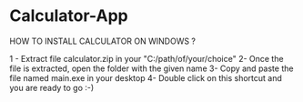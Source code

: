 # Calculator-App

HOW TO INSTALL CALCULATOR ON WINDOWS ?


1 - Extract file calculator.zip in your "C:/path/of/your/choice"
2-  Once the file is extracted, open the folder with the given name
3-  Copy and paste the file named main.exe in your desktop
4-  Double click on this shortcut and you are ready to go :-)


